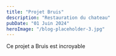 ```yaml
---
title: "Projet Bruis"
description: "Restauration du chateau"
pubDate: "01 Juin 2024"
heroImage: "/blog-placeholder-3.jpg"
---
```


Ce projet a Bruis est incroyable
